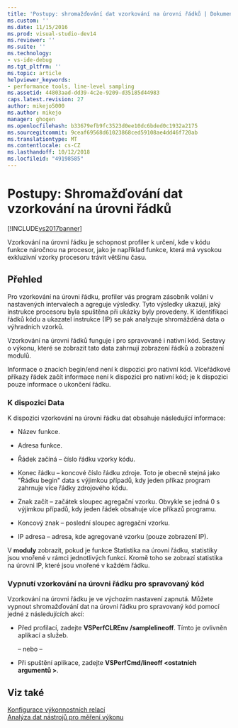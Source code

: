 ```yaml
---
title: 'Postupy: shromažďování dat vzorkování na úrovni řádků | Dokumentace Microsoftu'
ms.custom: ''
ms.date: 11/15/2016
ms.prod: visual-studio-dev14
ms.reviewer: ''
ms.suite: ''
ms.technology:
- vs-ide-debug
ms.tgt_pltfrm: ''
ms.topic: article
helpviewer_keywords:
- performance tools, line-level sampling
ms.assetid: 44803aad-dd39-4c2e-9209-d35185d44983
caps.latest.revision: 27
author: mikejo5000
ms.author: mikejo
manager: ghogen
ms.openlocfilehash: b33679efb9fc3523d0ee10dc6bded0c1932a2175
ms.sourcegitcommit: 9ceaf69568d61023868ced59108ae4dd46f720ab
ms.translationtype: MT
ms.contentlocale: cs-CZ
ms.lasthandoff: 10/12/2018
ms.locfileid: "49198585"
---
```

# <a name="how-to-collect-line-level-sampling-data"></a>Postupy: Shromažďování dat vzorkování na úrovni řádků
[!INCLUDE[vs2017banner](../includes/vs2017banner.md)]

Vzorkování na úrovni řádku je schopnost profiler k určení, kde v kódu funkce náročnou na procesor, jako je například funkce, která má vysokou exkluzivní vzorky procesoru trávit většinu času.  
  
## <a name="overview"></a>Přehled  
 Pro vzorkování na úrovni řádku, profiler vás program zásobník volání v nastavených intervalech a agreguje výsledky. Tyto výsledky ukazují, jaký instrukce procesoru byla spuštěna při ukázky byly provedeny. K identifikaci řádků kódu a ukazatel instrukce (IP) se pak analyzuje shromážděná data o výhradních vzorků.  
  
 Vzorkování na úrovni řádků funguje i pro spravované i nativní kód. Sestavy o výkonu, které se zobrazit tato data zahrnují zobrazení řádků a zobrazení modulů.  
  
 Informace o znacích begin/end není k dispozici pro nativní kód. Víceřádkové příkazy řádek začít informace není k dispozici pro nativní kód; je k dispozici pouze informace o ukončení řádku.  
  
### <a name="available-data"></a>K dispozici Data  
 K dispozici vzorkování na úrovni řádku dat obsahuje následující informace:  
  
-   Název funkce.  
  
-   Adresa funkce.  
  
-   Řádek začíná – číslo řádku vzorky kódu.  
  
-   Konec řádku – koncové číslo řádku zdroje. Toto je obecně stejná jako "Řádku begin" data s výjimkou případů, kdy jeden příkaz program zahrnuje více řádky zdrojového kódu.  
  
-   Znak začít – začátek sloupec agregační vzorku. Obvykle se jedná 0 s výjimkou případů, kdy jeden řádek obsahuje více příkazů programu.  
  
-   Koncový znak – poslední sloupec agregační vzorku.  
  
-   IP adresa – adresa, kde agregované vzorku (pouze zobrazení IP).  
  
 V **moduly** zobrazit, pokud je funkce Statistika na úrovni řádku, statistiky jsou vnořené v rámci jednotlivých funkcí. Kromě toho se zobrazí statistika na úrovni IP, které jsou vnořené v každém řádku.  
  
### <a name="turn-off-line-level-sampling-for-managed-code"></a>Vypnutí vzorkování na úrovni řádku pro spravovaný kód  
 Vzorkování na úrovni řádku je ve výchozím nastavení zapnutá. Můžete vypnout shromažďování dat na úrovni řádku pro spravovaný kód pomocí jedné z následujících akcí:  
  
-   Před profilací, zadejte **VSPerfCLREnv /samplelineoff**. Tímto je ovlivněn aplikací a služeb.  
  
     – nebo –  
  
-   Při spuštění aplikace, zadejte **VSPerfCmd/lineoff \<ostatních argumentů >**.  
  
## <a name="see-also"></a>Viz také  
 [Konfigurace výkonnostních relací](../profiling/configuring-performance-sessions.md)   
 [Analýza dat nástrojů pro měření výkonu](../profiling/analyzing-performance-tools-data.md)




